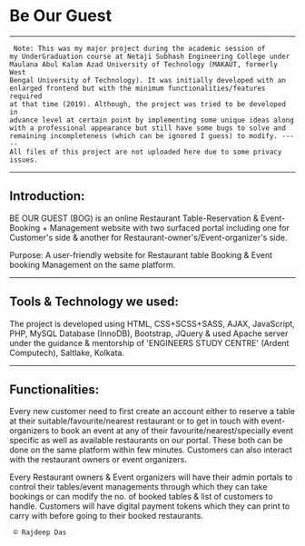 # Be Our Guest
---------------------------------------------------------------------------------------------------------------------
<code> Note: This was my major project during the academic session of my UnderGraduation course at Netaji Subhash Engineering College under Maulana Abul Kalam Azad University of Technology (MAKAUT, formerly West Bengal University of Technology). It was initially developed with an enlarged frontend but with the minimum functionalities/features required at that time (2019). Although, the project was tried to be developed in advance level at certain point by implementing some unique ideas along with a professional appearance but still have some bugs to solve and remaining incompleteness (which can be ignored I guess) to modify. ----- All files of this project are not uploaded here due to some privacy issues.
</code>

--------------------------------------------------------------------------------------------------------------------

<h2>Introduction:</h2>

BE OUR GUEST (BOG) is an online Restaurant Table-Reservation &  Event-Booking + Management website with two surfaced portal including one for Customer's side & another for Restaurant-owner's/Event-organizer's side.

Purpose: A user-friendly website for Restaurant table Booking & Event booking Management on the same platform.

----------------------------------------------------------------------------------------------------------------------

<h2>Tools & Technology we used:</h2>
The project is developed using HTML, CSS+SCSS+SASS, AJAX, JavaScript, PHP, MySQL Database (InnoDB), Bootstrap, JQuery & used Apache server under the guidance & mentorship of 'ENGINEERS STUDY CENTRE' (Ardent Computech), Saltlake, Kolkata. 

----------------------------------------------------------------------------------------------------------------------------------------------------------------------------------------------------------------- 

<h2>Functionalities:</h2>

Every new customer need to first create an account either to reserve a table at their suitable/favourite/nearest restaurant or to get in touch with event-organizers to book an event at any of their favourite/nearest/specially event specific as well as available restaurants on our portal. These both can be done on the same platform within few minutes.
Customers can also interact with the restaurant owners or event organizers.


Every Restaurant owners & Event organizers will have their admin portals to control their tables/event managements through which they can take bookings or can modify the no. of booked tables & list of customers to handle.
Customers will have digital payment tokens which they can print to carry with before going to their booked restaurants.


<code> &copy; Rajdeep Das </code>
